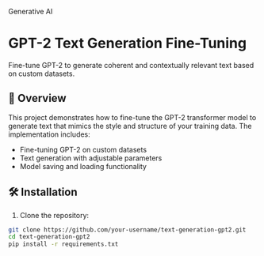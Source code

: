 
Generative AI
# GPT-2 Text Generation Fine-Tuning

Fine-tune GPT-2 to generate coherent and contextually relevant text based on custom datasets.

## 📌 Overview

This project demonstrates how to fine-tune the GPT-2 transformer model to generate text that mimics the style and structure of your training data. The implementation includes:

- Fine-tuning GPT-2 on custom datasets
- Text generation with adjustable parameters
- Model saving and loading functionality

## 🛠️ Installation

1. Clone the repository:
```bash
git clone https://github.com/your-username/text-generation-gpt2.git
cd text-generation-gpt2
pip install -r requirements.txt
